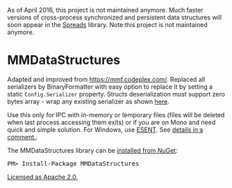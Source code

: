 As of April 2016, this project is not maintained anymore. Much faster versions of cross-process synchronized and persistent data structures will soon appear in the [Spreads](https://github.com/Spreads/Spreads) library.
Note:this project is not maintained anymore.

MMDataStructures
==================

Adapted and improved from https://mmf.codeplex.com/. Replaced all serializers 
by BinaryFormatter with easy option to replace it by setting a static `Config.Serializer`
 property. Structs deserialization must support zero bytes array - wrap any existing 
serializer as shown [here](https://github.com/buybackoff/MMDataStructures/blob/master/MMDataStructures/Serializer.cs).


Use this only for IPC with in-memory or temporary files (files will be deleted when last process 
accessing them exits) or if you are on Mono and need quick and simple solution. For Windows, use
[ESENT](http://managedesent.codeplex.com/). See [details in a comment.](https://github.com/buybackoff/MMDataStructures/issues/6#issuecomment-65485369).


<div class="row">
  <div class="span1"></div>
  <div class="span6">
    <div class="well well-small" id="nuget">
      The MMDataStructures library can be <a href="https://nuget.org/packages/MMDataStructures">installed from NuGet</a>:
      <pre>PM> Install-Package MMDataStructures</pre>
    </div>
  </div>
  <div class="span1"></div>
</div>



[Licensed as Apache 2.0.](https://github.com/buybackoff/MMDataStructures/blob/master/LICENSE.md)

